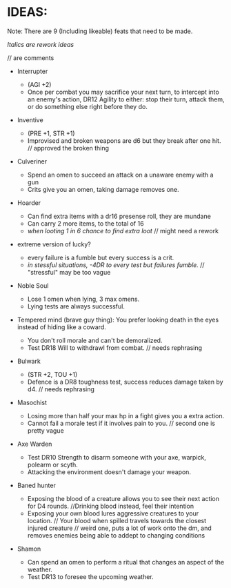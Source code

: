 # IDEAS:

Note: There are 9 (Including likeable) feats that need to be made.

*Italics are rework ideas*

// are comments

- Interrupter
    - (AGI +2)
    - Once per combat you may sacrifice your next turn, to intercept into an enemy's action, DR12 Agility to either: stop their turn, attack them, or do something else right before they do.

- Inventive
    - (PRE +1, STR +1)
    - Improvised and broken weapons are d6 but they break after one hit. // approved the broken thing

- Culveriner
    - Spend an omen to succeed an attack on a unaware enemy with a gun 
    - Crits give you an omen, taking damage removes one.

- Hoarder
    - Can find extra items with a dr16 presense roll, they are mundane
    - Can carry 2 more items, to the total of 16
    - *when looting 1 in 6 chance to find extra loot*
    // might need a rework

- extreme version of lucky?
    - every failure is a fumble but every success is a crit.
    - *in stessful situations, -4DR to every test but failures fumble.*
    // "stressful" may be too vague 

- Noble Soul
    - Lose 1 omen when lying, 3 max omens.
    - Lying tests are always successful.

- Tempered mind (brave guy thing): You prefer looking death in the eyes instead of hiding like a coward.
    - You don't roll morale and can't be demoralized.
    - Test DR18 Will to withdrawl from combat.
    // needs rephrasing

- Bulwark
    - (STR +2, TOU +1)
    - Defence is a DR8 toughness test, success reduces damage taken by d4.
    // needs rephrasing

- Masochist
    - Losing more than half your max hp in a fight gives you a extra action.
    - Cannot fail a morale test if it involves pain to you.
    // second one is pretty vague  

- Axe Warden
    - Test DR10 Strength to disarm someone with your axe, warpick, polearm or scyth. 
    - Attacking the environment doesn't damage your weapon.

- Baned hunter
    - Exposing the blood of a creature allows you to see their next action for D4 rounds. //Drinking blood instead, feel their intention 
    - Exposing your own blood lures aggressive creatures to your location. // Your blood when spilled travels towards the closest injured creature
    // weird one, puts a lot of work onto the dm, and removes enemies being able to addept to changing conditions

- Shamon
    - Can spend an omen to perform a ritual that changes an aspect of the weather.
    - Test DR13 to foresee the upcoming weather.
